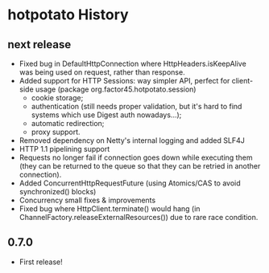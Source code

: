 hotpotato History
=================

next release
------------
* Fixed bug in DefaultHttpConnection where HttpHeaders.isKeepAlive was being used on request, rather than response.
* Added support for HTTP Sessions: way simpler API, perfect for client-side usage (package org.factor45.hotpotato.session)
  - cookie storage;
  - authentication (still needs proper validation, but it's hard to find systems which use Digest auth nowadays...);
  - automatic redirection;
  - proxy support.
* Removed dependency on Netty's internal logging and added SLF4J
* HTTP 1.1 pipelining support
* Requests no longer fail if connection goes down while executing them (they can be returned to the queue so that they can be retried in another connection).
* Added ConcurrentHttpRequestFuture (using Atomics/CAS to avoid synchronized() blocks) 
* Concurrency small fixes & improvements
* Fixed bug where HttpClient.terminate() would hang (in ChannelFactory.releaseExternalResources()) due to rare race condition.

0.7.0
-----
* First release!